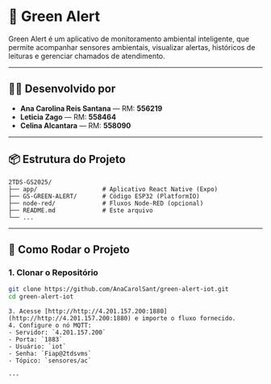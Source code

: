 # 🌱 Green Alert

Green Alert é um aplicativo de monitoramento ambiental inteligente, que permite acompanhar sensores ambientais, visualizar alertas, históricos de leituras e gerenciar chamados de atendimento.

---

## 👨‍💻 Desenvolvido por

- **Ana Carolina Reis Santana** — RM: **556219**
- **Leticia Zago** — RM: **558464**
- **Celina Alcantara** — RM: **558090**

---

## 📦 Estrutura do Projeto

```
2TDS-GS2025/
├── app/                  # Aplicativo React Native (Expo)
├── GS-GREEN-ALERT/       # Código ESP32 (PlatformIO)
├── node-red/             # Fluxos Node-RED (opcional)
├── README.md             # Este arquivo
└── ...
```

---

## 🚀 Como Rodar o Projeto

### 1. **Clonar o Repositório**

```bash
git clone https://github.com/AnaCarolSant/green-alert-iot.git
cd green-alert-iot
```
   ```
3. Acesse [http://http://4.201.157.200:1880](http://http://4.201.157.200:1880) e importe o fluxo fornecido.
4. Configure o nó MQTT:
   - Servidor: `4.201.157.200`
   - Porta: `1883`
   - Usuário: `iot`
   - Senha: `Fiap@2tdsvms`
   - Tópico: `sensores/ac`

---

